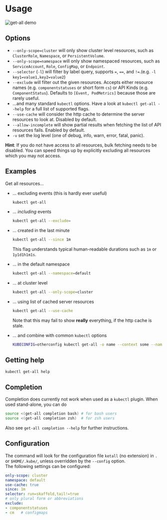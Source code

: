 <!-- DO NOT MOVE THIS FILE, BECAUSE IT NEEDS A PERMANENT ADDRESS -->

# Usage
![get-all demo](demo.gif "get-all demo")

## Options

- `--only-scope=cluster` will only show cluster level resources, such as `ClusterRole`, `Namespace`, or `PersistentVolume`.
- `--only-scope=namespace` will only show namespaced resources, such as `ServiceAccount`, `Role`, `ConfigMap`, or `Endpoint`.
- `--selector` (`-l`) will filter by label query, supports `=`, `==`, and `!=`.(e.g. `-l key1=value1,key2=value2`)
- `--exclude` will filter out the given resources. Accepts either resource names (e.g. `componentstatuses` or short form `cs`) or API Kinds (e.g. `ComponentStatus`). Defaults to `[Event, PodMetrics]` because those are rarely useful.
- ...and many standard `kubectl` options. Have a look at `kubectl get-all --help` for a full list of supported flags.
- `--use-cache` will consider the http cache to determine the server resources to look at. Disabled by default.
- `--allow-incomplete` will show partial results when fetching the list of API resources fails. Enabled by default.
- `-v` set the log level (one of debug, info, warn, error, fatal, panic).

**Hint**: If you do not have access to all resources, bulk fetching needs to be disabled. You can speed things up by explicitly excluding all resources which you may not access.

## Examples
Get all resources...
- ... excluding events (this is hardly ever useful)
  ```bash
  kubectl get-all
  ```

- ... _including_ events
  ```bash
  kubectl get-all --exclude=
  ```

- ... created in the last minute
  ```bash
  kubectl get-all --since 1m
  ```
  This flag understands typical human-readable durations such as `1m` or `1y1d1h1m1s`.

- ... in the default namespace
  ```bash
  kubectl get-all --namespace=default
  ```

- ... at cluster level
  ```bash
  kubectl get-all --only-scope=cluster
  ```

- ... using list of cached server resources
  ```bash
  kubectl get-all --use-cache
  ```
  Note that this may fail to show __really__ everything, if the http cache is stale.

- ... and combine with common `kubectl` options
  ```bash
  KUBECONFIG=otherconfig kubectl get-all -o name --context some --namespace kube-system --selector run=skaffold
  ```

## Getting help
```bash
kubectl get-all help
```

## Completion
Completion does currently not work when used as a `kubectl` plugin. When used stand-alone, you can do
```bash
source <(get-all completion bash) # for bash users
source <(get-all completion zsh)  # for zsh users
```
Also see `get-all completion --help` for further instructions.

## Configuration
The command will look for the configuration file `ketall` (no extension) in `.` or `$HOME/.kube/`, unless overridden by the `--config` option.  
The following settings can be configured:
```yaml
only-scope: cluster
namespace: default
use-cache: true
since: 1m
selector: run=skaffold,tail!=true
# only plural form or abbreviations
exclude:
- componentstatuses
- cm   # configmaps
```
